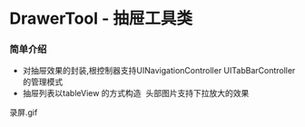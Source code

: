 # DrawerTool - 抽屉工具类
### 简单介绍
- 对抽屉效果的封装,根控制器支持UINavigationController  UITabBarController 的管理模式 
- 抽屉列表以tableView 的方式构造  头部图片支持下拉放大的效果 

录屏.gif
